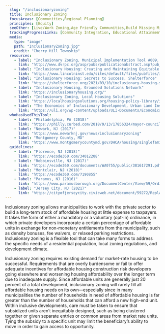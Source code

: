 ```yaml
---
  slug: "/inclusionaryzoning"
  title: Inclusionary Zoning
  focusAreas: [Communities,Regional Planning]
  principles: [Equity]
  seeOther: [Live/Work Zoning,Age Friendly Communities,Build Missing Middle Housing,Development Without Displacement,Neighborhood Design Codes and Ordinances]
  trackingProgressLinks: [Community Integration, Educational Attainment, Housing Affordability, Labor Force, Mortgage Lending]
  media: 
    type: "image"
    path: "InclusionaryZoning.jpg"
    credit: "Cherry Hill Township"
  resources: 
    - label: "Inclusionary Zoning, Municipal Implementation Tool #009, DVRPC"
      link: "http://www.dvrpc.org/asp/pubs/publicationabstract.asp?pub_id=MIT009"
    - label: "Inclusionary Housing: Creating and Maintaining Equitable Communities, Lincoln Institute of Land Policy"
      link: "https://www.lincolninst.edu/sites/default/files/pubfiles/inclusionary-housing-full_0.pdf"
    - label: "Inclusionary Housing: Secrets to Success, Shelterforce"
      link: "https://shelterforce.org/2021/03/10/inclusionary-housing-secrets-to-success/"
    - label: "Inclusionary Housing, Grounded Solutions Network"
      link: "https://inclusionaryhousing.org/"
    - label: "Inclusionary Zoning, Local Housing Solutions"
      link: "https://localhousingsolutions.org/housing-policy-library/inclusionary-zoning/"
    - label: "The Economics of Inclusionary Development, Urban Land Institute"
      link: "https://uli.org/wp-content/uploads/ULI-Documents/Economics-of-Inclusionary-Zoning.pdf"
  whoHasUsedThisTool: 
    - label: "Philadelphia, PA (2018)"
      link: "https://philly.curbed.com/2018/9/13/17856324/mayor-council-affordable-housing-construction-tax-bill"
    - label: "Newark, NJ (2017)"
      link: "https://www.newarknj.gov/news/inclusionaryzoning"
    - label: "Montgomery County, MD"
      link: "https://www.montgomerycountymd.gov/DHCA/housing/singlefamily/mpdu/index.html"
  guidelines: 
    - label: "Florence, NJ (2018)"
      link: "https://ecode360.com/34012208"
    - label: "Robbinsville, NJ (2017)"
      link: "https://ecode360.com/documents/WA0755/public/381617291.pdf"
    - label: "Montclair, NJ (2018)"
      link: "https://ecode360.com/7190855"
    - label: "Paramus, NJ (2016)"
      link: "https://www.paramusborough.org/DocumentCenter/View/59/Ordinance-16-09-Providing-for-New-Inclusionary-Zoning-Requirements-for-Affordable-Housing-Ord-Final-PDF"
    - label: "Jersey City, NJ (2021)"
      link: "https://cityofjerseycity.civicweb.net/document/59272/Replacing%20the%20Inclusionary%20Zoning%20Ordinance.pdf?handle=0DEF376FD9B5438484B0D6E8A516B5C5"
---
```


Inclusionary zoning allows municipalities to work with the private sector to build a long-term stock of affordable housing at little expense to taxpayers. It takes the form of either a mandatory or a voluntary (opt-in) ordinance, in which private developers incorporate a certain percentage of affordable units in exchange for non-monetary entitlements from the municipality, such as density bonuses, fee waivers, or relaxed parking restrictions. Inclusionary zoning is a flexible tool that can take many forms to address the specific needs of a residential population, local zoning regulations, and development climate.

Inclusionary zoning requires existing demand for market-rate housing to be successful. Requirements that are overly burdensome or fail to offer adequate incentives for affordable housing construction risk developers going elsewhere and worsening housing affordability over the longer term due to inadequate supply. Since affordable units are generally just 20 percent of a total development, inclusionary zoning will rarely fill all affordable housing needs on its own—especially since in many municipalities the number of households in need of affordable housing is far greater than the number of households that can afford a new high-end unit. Within inclusive developments, care must be taken to ensure that subsidized units aren’t inequitably designed, such as being clustered together or given separate entries or common areas from market rate units. Tying the subsidy to a specific unit may limit the beneficiary’s ability to move in order to gain access to opportunity.
